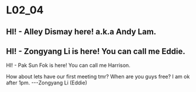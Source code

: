 # L02_04

HI! - Alley Dismay here! a.k.a Andy Lam.
---
HI! - Zongyang Li is here! You can call me Eddie.
--
HI! - Pak Sun Fok is here! You can call me Harrison.




How about lets have our first meeting tmr? When are you guys free? I am ok after 1pm. ---Zongyang Li (Eddie)
